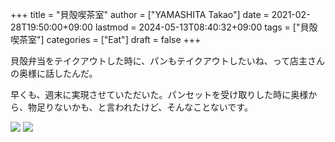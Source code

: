 +++
title = "貝殻喫茶室"
author = ["YAMASHITA Takao"]
date = 2021-02-28T19:50:00+09:00
lastmod = 2024-05-13T08:40:32+09:00
tags = ["貝殻喫茶室"]
categories = ["Eat"]
draft = false
+++

貝殻弁当をテイクアウトした時に、パンもテイクアウトしたいね、って店主さんの奥様に話したんだ。

早くも、週末に実現させていただいた。パンセットを受け取りした時に奥様から、物足りないかも、と言われたけど、そんなことないです。

![](kaigara-01.jpeg)
![](kaigara-02.jpeg)
